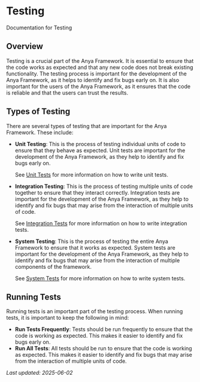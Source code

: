 # Testing

Documentation for Testing

## Overview

Testing is a crucial part of the Anya Framework. It is essential to ensure that the code works as expected and that any new code does not break existing functionality. The testing process is important for the development of the Anya Framework, as it helps to identify and fix bugs early on. It is also important for the users of the Anya Framework, as it ensures that the code is reliable and that the users can trust the results.

## Types of Testing

There are several types of testing that are important for the Anya Framework. These include:

*   **Unit Testing**: This is the process of testing individual units of code to ensure that they behave as expected. Unit tests are important for the development of the Anya Framework, as they help to identify and fix bugs early on.

    See [Unit Tests](unit-tests.md) for more information on how to write unit tests.

*   **Integration Testing**: This is the process of testing multiple units of code together to ensure that they interact correctly. Integration tests are important for the development of the Anya Framework, as they help to identify and fix bugs that may arise from the interaction of multiple units of code.

    See [Integration Tests](integration-tests.md) for more information on how to write integration tests.

*   **System Testing**: This is the process of testing the entire Anya Framework to ensure that it works as expected. System tests are important for the development of the Anya Framework, as they help to identify and fix bugs that may arise from the interaction of multiple components of the framework.

    See [System Tests](system-tests.md) for more information on how to write system tests.

## Running Tests

Running tests is an important part of the testing process. When running tests, it is important to keep the following in mind:

*   **Run Tests Frequently**: Tests should be run frequently to ensure that the code is working as expected. This makes it easier to identify and fix bugs early on.
*   **Run All Tests**: All tests should be run to ensure that the code is working as expected. This makes it easier to identify and fix bugs that may arise from the interaction of multiple units of code.

*Last updated: 2025-06-02*
